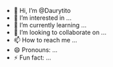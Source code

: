 - 👋 Hi, I’m @Daurytito
- 👀 I’m interested in ...
- 🌱 I’m currently learning ...
- 💞️ I’m looking to collaborate on ...
- 📫 How to reach me ...
- 😄 Pronouns: ...
- ⚡ Fun fact: ...

<!---
Daurytito/Daurytito is a ✨ special ✨ repository because its `README.md` (this file) appears on your GitHub profile.
You can click the Preview link to take a look at your changes.
--->
